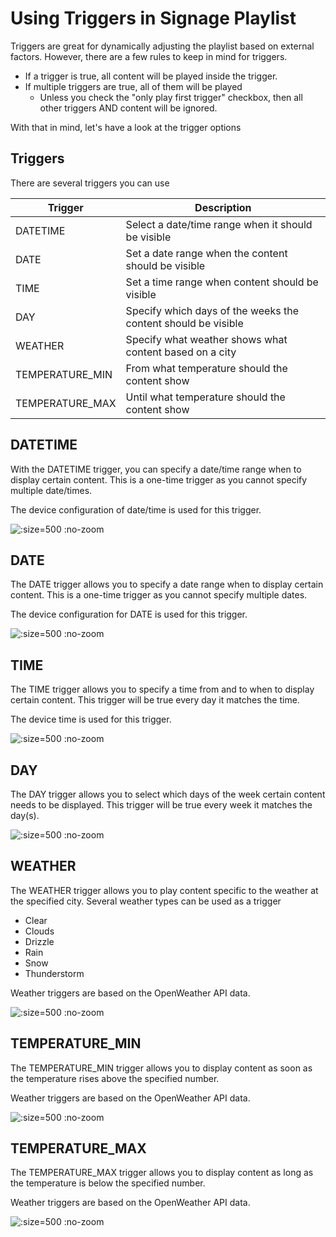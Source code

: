 # Using Triggers in Signage Playlist
Triggers are great for dynamically adjusting the playlist based on external factors. However, there are a few rules to keep in mind for triggers.

- If a trigger is true, all content will be played inside the trigger.
- If multiple triggers are true, all of them will be played
  - Unless you check the "only play first trigger" checkbox, then all other triggers AND content will be ignored.

With that in mind, let's have a look at the trigger options

## Triggers

There are several triggers you can use

| Trigger         | Description                                                   |
| --------------- | ------------------------------------------------------------- |
| DATETIME        | Select a date/time range when it should be visible            |
| DATE            | Set a date range when the content should be visible           |
| TIME            | Set a time range when content should be visible               |
| DAY             | Specify which days of the weeks the content should be visible |
| WEATHER         | Specify what weather shows what content based on a city       |
| TEMPERATURE_MIN | From what temperature should the content show                 |
| TEMPERATURE_MAX | Until what temperature should the content show                |

## DATETIME
With the DATETIME trigger, you can specify a date/time range when to display certain content. This is a one-time trigger as you cannot specify multiple date/times.

The device configuration of date/time is used for this trigger.

![](/assets/trigger-datetime.png ":size=500 :no-zoom")

## DATE
The DATE trigger allows you to specify a date range when to display certain content. This is a one-time trigger as you cannot specify multiple dates.

The device configuration for DATE is used for this trigger.

![](/assets/trigger-date.png ":size=500 :no-zoom")

## TIME
The TIME trigger allows you to specify a time from and to when to display certain content. This trigger will be true every day it matches the time.

The device time is used for this trigger.

![](/assets/trigger-time.png ":size=500 :no-zoom")

## DAY
The DAY trigger allows you to select which days of the week certain content needs to be displayed. This trigger will be true every week it matches the day(s).

![](/assets/trigger-day.png ":size=500 :no-zoom")

## WEATHER
The WEATHER trigger allows you to play content specific to the weather at the specified city. Several weather types can be used as a trigger

- Clear
- Clouds
- Drizzle
- Rain
- Snow
- Thunderstorm

Weather triggers are based on the OpenWeather API data. 

![](/assets/trigger-weather.png ":size=500 :no-zoom")

## TEMPERATURE_MIN
The TEMPERATURE_MIN trigger allows you to display content as soon as the temperature rises above the specified number. 

Weather triggers are based on the OpenWeather API data. 

![](/assets/trigger-temp-min.png ":size=500 :no-zoom")

## TEMPERATURE_MAX

The TEMPERATURE_MAX trigger allows you to display content as long as the temperature is below the specified number. 

Weather triggers are based on the OpenWeather API data. 

![](/assets/trigger-temp-max.png ":size=500 :no-zoom")
